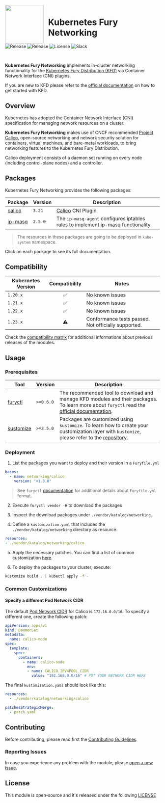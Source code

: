  <img src="https://github.com/sighupio/fury-distribution/blob/master/docs/assets/fury-epta-white.png?raw=true" align="left" width="125" style="margin-right: 15px"/> 

# Kubernetes Fury Networking

![Release](https://img.shields.io/github/v/release/sighupio/fury-kubernetes-networking?label=Module%20Release)
![Release](https://img.shields.io/github/v/release/sighupio/fury-distribution?label=KFD%20Release)
![License](https://img.shields.io/github/license/sighupio/fury-kubernetes-networking?label=License)
![Slack](https://img.shields.io/badge/slack-@kubernetes/fury-yellow.svg?logo=slack&label=Slack)

<br/>

**Kubernetes Fury Networking** implements in-cluster networking functionality for the [Kubernetes Fury Distribution (KFD)][kfd-repo] via Container Network Interface (CNI) plugins.

If you are new to KFD please refer to the [official documentation][kfd-docs] on how to get started with KFD.

## Overview

Kubernetes has adopted the Container Network Interface (CNI) specification for managing network resources on a cluster.

**Kubernetes Fury Networking**  makes use of CNCF recommended [Project Calico](https://www.projectcalico.org/), open-source networking and network security solution for containers, virtual machines, and bare-metal workloads, to bring networking features to the Kubernetes Fury Distribution.

Calico deployment consists of a daemon set running on every node (including control-plane nodes) and a controller.

## Packages

Kubernetes Fury Networking provides the following packages:

|          Package           | Version |                                   Description                                    |
| -------------------------- | ------- | -------------------------------------------------------------------------------- |
| [calico](katalog/calico)   | `3.21`  | [Calico][calico-page] CNI Plugin                                                 |
| [ip-masq](katalog/ip-masq) | `2.5.0` | The `ip-masq-agent` configures iptables rules to implement ip-masq functionality |

> The resources in these packages are going to be deployed in `kube-system` namespace.

Click on each package to see its full documentation.

## Compatibility

| Kubernetes Version |   Compatibility    |                        Notes                        |
| ------------------ | :----------------: | --------------------------------------------------- |
| `1.20.x`           | :white_check_mark: | No known issues                                     |
| `1.21.x`           | :white_check_mark: | No known issues                                     |
| `1.22.x`           | :white_check_mark: | No known issues                                     |
| `1.23.x`           |     :warning:      | Conformance tests passed. Not officially supported. |

Check the [compatibility matrix][compatibility-matrix] for additional informations about previous releases of the modules.

## Usage

### Prerequisites

|            Tool             |  Version  |                                                                          Description                                                                           |
| --------------------------- | --------- | -------------------------------------------------------------------------------------------------------------------------------------------------------------- |
| [furyctl][furyctl-repo]     | `>=0.6.0` | The recommended tool to download and manage KFD modules and their packages. To learn more about `furyctl` read the [official documentation][furyctl-repo]. |
| [kustomize][kustomize-repo] | `>=3.5.0` | Packages are customized using `kustomize`. To learn how to create your customization layer with `kustomize`, please refer to the [repository][kustomize-repo]. |

### Deployment

1. List the packages you want to deploy and their version in a `Furyfile.yml`

```yaml
bases:
  - name: networking/calico
    version: "v1.8.0"
```

> See `furyctl` [documentation][furyctl-repo] for additional details about `Furyfile.yml` format.

2. Execute `furyctl vendor -H` to download the packages

3. Inspect the download packages under `./vendor/katalog/networking`.

4. Define a `kustomization.yaml` that includes the `./vendor/katalog/networking` directory as resource.

```yaml
resources:
- ./vendor/katalog/networking/calico
```

5. Apply the necessary patches. You can find a list of common customization [here](#common-customizations).

6. To deploy the packages to your cluster, execute:

```bash
kustomize build . | kubectl apply -f -
```

### Common Customizations

#### Specify a different Pod Network CIDR

The default [Pod Network CIDR][pod-network-cidr-reference] for Calico is `172.16.0.0/16`.
To specify a different one, create the following patch:

```yaml
apiVersion: apps/v1
kind: DaemonSet
metadata:
  name: calico-node
spec:
  template:
    spec:
      containers:
        - name: calico-node
          env:
          - name: CALICO_IPV4POOL_CIDR
            value: "192.168.0.0/16" # PUT YOUR NETWORK CIDR HERE
```

The final `kustomization.yaml` should look like this:

```yaml
resources:
  - ./vendor/katalog/networking/calico

patchesStrategicMerge:
  - patch.yaml
```

## Contributing

Before contributing, please read first the [Contributing Guidelines](docs/CONTRIBUTING.md).

### Reporting Issues

In case you experience any problem with the module, please [open a new issue](https://github.com/sighupio/fury-kubernetes-networking/issues/new/choose).

## License

This module is open-source and it's released under the following [LICENSE](LICENSE)

<!-- Links -->
[calico-page]: https://github.com/projectcalico/calico
[sighup-page]: https://sighup.io
[kfd-repo]: https://github.com/sighupio/fury-distribution
[furyctl-repo]: https://github.com/sighupio/furyctl
[kustomize-repo]: https://github.com/kubernetes-sigs/kustomize
[kfd-docs]: https://docs.kubernetesfury.com/docs/distribution/
[compatibility-matrix]: docs/COMPATIBILITY_MATRIX.md

[pod-network-cidr-reference]: https://kubernetes.io/docs/setup/production-environment/tools/kubeadm/create-cluster-kubeadm/#initializing-your-control-plane-node
